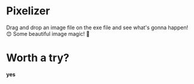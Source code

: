 # Pixelizer
Drag and drop an image file on the exe file and see what's gonna happen! 😊
Some beautiful image magic! 💖

# Worth a try? 
**yes**
